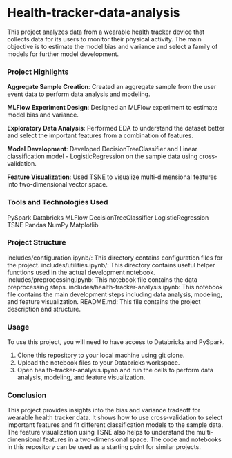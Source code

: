 # Health-tracker-data-analysis

This project analyzes data from a wearable health tracker device that collects data for its users to monitor their physical activity. The main objective is to estimate the model bias and variance and select a family of models for further model development.

### Project Highlights

**Aggregate Sample Creation**: Created an aggregate sample from the user event data to perform data analysis and modeling.

**MLFlow Experiment Design**: Designed an MLFlow experiment to estimate model bias and variance.

**Exploratory Data Analysis**: Performed EDA to understand the dataset better and select the important features from a combination of features.

**Model Development**: Developed DecisionTreeClassifier and Linear classification model - LogisticRegression on the sample data using cross-validation.

**Feature Visualization**: Used TSNE to visualize multi-dimensional features into two-dimensional vector space.

### Tools and Technologies Used

PySpark
Databricks
MLFlow
DecisionTreeClassifier
LogisticRegression
TSNE
Pandas
NumPy
Matplotlib

### Project Structure

includes/configuration.ipynb/: This directory contains configuration files for the project.
includes/utilities.ipynb/: This directory contains useful helper functions used in the actual development notebook.
includes/preprocessing.ipynb: This notebook file contains the data preprocessing steps.
includes/health-tracker-analysis.ipynb: This notebook file contains the main development steps including data analysis, modeling, and feature visualization.
README.md: This file contains the project description and structure.

### Usage

To use this project, you will need to have access to Databricks and PySpark.

1) Clone this repository to your local machine using git clone.
2) Upload the notebook files to your Databricks workspace.
3) Open health-tracker-analysis.ipynb and run the cells to perform data analysis, modeling, and feature visualization.

### Conclusion

This project provides insights into the bias and variance tradeoff for wearable health tracker data. It shows how to use cross-validation to select important features and fit different classification models to the sample data. The feature visualization using TSNE also helps to understand the multi-dimensional features in a two-dimensional space. The code and notebooks in this repository can be used as a starting point for similar projects.
